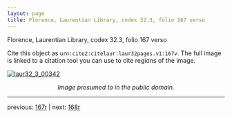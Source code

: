 ```yaml
---
layout: page
title: Florence, Laurentian Library, codex 32.3, folio 167 verso
---
```


Florence, Laurentian Library, codex 32.3, folio 167 verso

Cite this object as `urn:cite2:citelaur:laur32pages.v1:167v`.  The full image is linked to a citation tool you can use to cite regions of the image.

[![laur32_3_00342](http://www.homermultitext.org/iipsrv?IIIF=/project/homer/pyramidal/deepzoom/citelaur/laur32imgs/v1/laur32_3_00342.tif/full/800,/0/default.jpg)](http://www.homermultitext.org/ict2/?urn=urn:cite2:citelaur:laur32imgs.v1:laur32_3_00342) 

<p style="text-align: center; font-style: italic;">Image presumed to in the public domain.</p>

---

previous: [167r](../167r/) | next: [168r](../168r/)